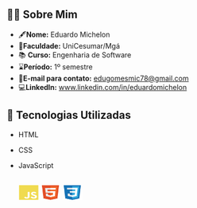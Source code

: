 

## 👨‍🎓 Sobre Mim

- 🖋**Nome:** Eduardo Michelon  
- 🏤**Faculdade:** UniCesumar/Mgá 
- 📚 **Curso:** Engenharia de Software 
- ⌛**Período:** 1º semestre 
- 💭**E-mail para contato:** edugomesmic78@gmail.com
- 💻**LinkedIn:** www.linkedin.com/in/eduardomichelon

## 🚀 Tecnologias Utilizadas

- HTML
- CSS
- JavaScript

  <div style="display: inline_block"><br>
  <img align="center" alt="Rafa-Js" height="30" width="40" src="https://raw.githubusercontent.com/devicons/devicon/master/icons/javascript/javascript-plain.svg">
  <img align="center" alt="Rafa-HTML" height="30" width="40" src="https://raw.githubusercontent.com/devicons/devicon/master/icons/html5/html5-original.svg">
  <img align="center" alt="Rafa-CSS" height="30" width="40" src="https://raw.githubusercontent.com/devicons/devicon/master/icons/css3/css3-original.svg">
</div>

